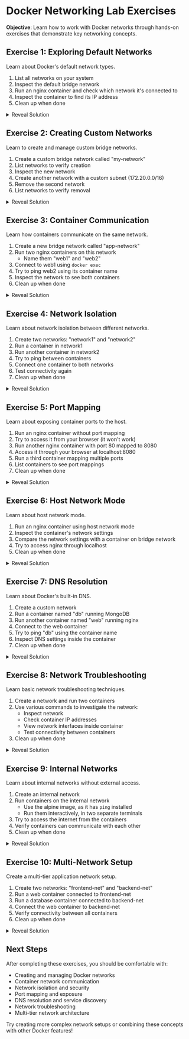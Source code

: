 # Docker Networking Lab Exercises

__Objective__: Learn how to work with Docker networks through hands-on exercises that demonstrate key networking concepts.

## Exercise 1: Exploring Default Networks
Learn about Docker's default network types.

1. List all networks on your system
2. Inspect the default bridge network
3. Run an nginx container and check which network it's connected to
4. Inspect the container to find its IP address
5. Clean up when done

<details>
<summary>Reveal Solution</summary>

```bash
# List all networks
docker network ls

# Inspect bridge network
docker network inspect bridge

# Run container
docker run -d --name web1 nginx

# Check container's network
docker inspect web1 | grep -A 10 "Networks"

# Clean up
docker stop web1
docker rm web1
```
</details>

## Exercise 2: Creating Custom Networks
Learn to create and manage custom bridge networks.

1. Create a custom bridge network called "my-network"
2. List networks to verify creation
3. Inspect the new network
4. Create another network with a custom subnet (172.20.0.0/16)
5. Remove the second network
6. List networks to verify removal

<details>
<summary>Reveal Solution</summary>

```bash
# Create custom network
docker network create my-network

# List networks
docker network ls

# Inspect network
docker network inspect my-network

# Create network with custom subnet
docker network create --subnet=172.20.0.0/16 custom-subnet

# Remove network
docker network rm custom-subnet

# Verify removal
docker network ls
```
</details>

## Exercise 3: Container Communication
Learn how containers communicate on the same network.

1. Create a new bridge network called "app-network"
2. Run two nginx containers on this network
   - Name them "web1" and "web2"
3. Connect to web1 using `docker exec`
4. Try to ping web2 using its container name
5. Inspect the network to see both containers
6. Clean up when done

<details>
<summary>Reveal Solution</summary>

```bash
# Create network
docker network create app-network

# Run containers
docker run -d --name web1 --network app-network nginx
docker run -d --name web2 --network app-network nginx

# Connect to web1 and ping web2
docker exec -it web1 apt-get update
docker exec -it web1 apt-get install -y iputils-ping
docker exec -it web1 ping web2

# Inspect network
docker network inspect app-network

# Clean up
docker stop web1 web2
docker rm web1 web2
docker network rm app-network
```
</details>

## Exercise 4: Network Isolation
Learn about network isolation between different networks.

1. Create two networks: "network1" and "network2"
2. Run a container in network1
3. Run another container in network2
4. Try to ping between containers
5. Connect one container to both networks
6. Test connectivity again
7. Clean up when done

<details>
<summary>Reveal Solution</summary>

```bash
# Create networks
docker network create network1
docker network create network2

# Run containers
docker run -d --name container1 --network network1 nginx
docker run -d --name container2 --network network2 nginx

# Try to ping (will fail)
docker exec -it container1 apt-get update
docker exec -it container1 apt-get install -y iputils-ping
docker exec -it container1 ping container2

# Connect container1 to network2
docker network connect network2 container1

# Try ping again
docker exec -it container1 ping container2

# Clean up
docker stop container1 container2
docker rm container1 container2
docker network rm network1 network2
```
</details>

## Exercise 5: Port Mapping
Learn about exposing container ports to the host.

1. Run an nginx container without port mapping
2. Try to access it from your browser (it won't work)
3. Run another nginx container with port 80 mapped to 8080
4. Access it through your browser at localhost:8080
5. Run a third container mapping multiple ports
6. List containers to see port mappings
7. Clean up when done

<details>
<summary>Reveal Solution</summary>

```bash
# Run container without port mapping
docker run -d --name web1 nginx

# Run container with port mapping
docker run -d --name web2 -p 8080:80 nginx

# Run container with multiple port mappings
docker run -d --name web3 -p 8081:80 -p 8443:443 nginx

# List containers
docker ps

# Clean up
docker stop web1 web2 web3
docker rm web1 web2 web3
```
</details>

## Exercise 6: Host Network Mode
Learn about host network mode.

1. Run an nginx container using host network mode
2. Inspect the container's network settings
3. Compare the network settings with a container on bridge network
4. Try to access nginx through localhost
5. Clean up when done

<details>
<summary>Reveal Solution</summary>

```bash
# Run container with host network
docker run -d --name host-nginx --network host nginx

# Inspect container
docker inspect host-nginx

# Run and inspect bridge container
docker run -d --name bridge-nginx nginx
docker inspect bridge-nginx

# Clean up
docker stop host-nginx bridge-nginx
docker rm host-nginx bridge-nginx
```
</details>

## Exercise 7: DNS Resolution
Learn about Docker's built-in DNS.

1. Create a custom network
2. Run a container named "db" running MongoDB
3. Run another container named "web" running nginx
4. Connect to the web container
5. Try to ping "db" using the container name
6. Inspect DNS settings inside the container
7. Clean up when done

<details>
<summary>Reveal Solution</summary>

```bash
# Create network
docker network create app-net

# Run containers
docker run -d --name db --network app-net mongo
docker run -d --name web --network app-net nginx

# Test DNS resolution
docker exec -it web apt-get update
docker exec -it web apt-get install -y iputils-ping
docker exec -it web ping db

# Check DNS settings
docker exec -it web cat /etc/resolv.conf

# Clean up
docker stop db web
docker rm db web
docker network rm app-net
```
</details>

## Exercise 8: Network Troubleshooting
Learn basic network troubleshooting techniques.

1. Create a network and run two containers
2. Use various commands to investigate the network:
   - Inspect network
   - Check container IP addresses
   - View network interfaces inside container
   - Test connectivity between containers
3. Clean up when done

<details>
<summary>Reveal Solution</summary>

```bash
# Create network and containers
docker network create trouble-net
docker run -d --name cont1 --network trouble-net nginx
docker run -d --name cont2 --network trouble-net nginx

# Inspect network
docker network inspect trouble-net

# Check container IP
docker inspect -f '{{range .NetworkSettings.Networks}}{{.IPAddress}}{{end}}' cont1

# View network interfaces
docker exec -it cont1 apt-get update
docker exec -it cont1 apt-get install -y iproute2
docker exec -it cont1 ip addr

# Test connectivity
docker exec -it cont1 apt-get install -y iputils-ping
docker exec -it cont1 ping cont2

# Clean up
docker stop cont1 cont2
docker rm cont1 cont2
docker network rm trouble-net
```
</details>

## Exercise 9: Internal Networks
Learn about internal networks without external access.

1. Create an internal network
2. Run containers on the internal network
    - Use the alpine image, as it has `ping` installed
    - Run them interactively, in two separate terminals
3. Try to access the internet from the containers
4. Verify containers can communicate with each other
5. Clean up when done

<details>
<summary>Reveal Solution</summary>

```bash
# Create internal network
docker network create --internal internal-net

# Run containers
docker run -d --rm --name internal1 --network internal-net alpine sleep 600
docker run -d --rm --name internal2 --network internal-net alpine sleep 600

# Try internet access from within containers (should fail)
docker exec -it internal1 ping google.com

# Test internal communication
docker exec -it internal1 ping internal2

# Clean up
docker stop internal1 internal2
docker rm internal1 internal2
docker network rm internal-net
```
</details>

## Exercise 10: Multi-Network Setup
Create a multi-tier application network setup.

1. Create two networks: "frontend-net" and "backend-net"
2. Run a web container connected to frontend-net
3. Run a database container connected to backend-net
4. Connect the web container to backend-net
5. Verify connectivity between all containers
6. Clean up when done

<details>
<summary>Reveal Solution</summary>

```bash
# Create networks
docker network create frontend-net
docker network create backend-net

# Run containers
docker run -d --name webapp --network frontend-net nginx
docker run -d --name database --network backend-net mongo

# Connect webapp to backend
docker network connect backend-net webapp

# Test connectivity
docker exec -it webapp apt-get update
docker exec -it webapp apt-get install -y iputils-ping
docker exec -it webapp ping database

# Clean up
docker stop webapp database
docker rm webapp database
docker network rm frontend-net backend-net
```
</details>

## Next Steps
After completing these exercises, you should be comfortable with:
- Creating and managing Docker networks
- Container network communication
- Network isolation and security
- Port mapping and exposure
- DNS resolution and service discovery
- Network troubleshooting
- Multi-tier network architecture

Try creating more complex network setups or combining these concepts with other Docker features! 
